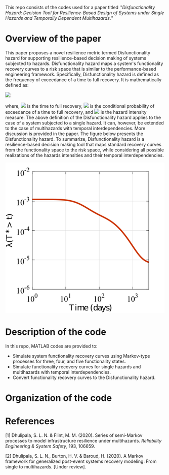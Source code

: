 This repo consists of the codes used for a paper titled ''*Disfunctionality Hazard: Decision Tool for Resilience-Based Design of Systems under Single Hazards and Temporally Dependent Multihazards*.''

# Overview of the paper

This paper proposes a novel resilience metric termed Disfunctionality hazard for supporting resilience-based decision making of systems subjected to hazards. Disfunctionality hazard maps a system's functionality recovery curves to a risk space that is similar to the performance-based engineering framework. Specifically, Disfunctionality hazard is defined as the frequency of exceedance of a time to full recovery. It is mathematically defined as:

<img src="https://render.githubusercontent.com/render/math?math=\lambda(T^* > t) = \int P(T^* > t|IM) |dIM|">


where, <img src="https://render.githubusercontent.com/render/math?math=T^*"> is the time to full recovery, <img src="https://render.githubusercontent.com/render/math?math=P(.)"> is the conditional probability of exceedance of a time to full recovery, and <img src="https://render.githubusercontent.com/render/math?math=IM"> is the hazard intensity measure. The above definition of the Disfunctionality hazard applies to the case of a system subjected to a single hazard. It can, however, be extended to the case of multihazards with temporal interdependencies. More discussion is provided in the paper. The figure below presents the Disfunctionality hazard. To summarize, Disfunctionality hazard is a resilience-based decision making tool that maps standard recovery curves from the functionality space to the risk space, while considering all possible realizations of the hazards intensities and their temporal interdependencies.

![Figure: Illustrating the disfunctionality hazard](Two_States_Haz.png)

# Description of the code

In this repo, MATLAB codes are provided to:

* Simulate system functionality recovery curves using Markov-type processes for three, four, and five functionality states.
* Simulate functionality recovery curves for single hazards and multihazards with temporal interdependencies.
* Convert functionality recovery curves to the Disfunctionality hazard.

# Organization of the code


# References
 [1] Dhulipala, S. L. N. & Flint, M. M. (2020). Series of semi-Markov processes to model infrastructure resilience under multihazards. *Reliability Engineering & System Safety*, 193, 106659.
 
 [2] Dhulipala, S. L. N., Burton, H. V. & Baroud, H. (2020). A Markov framework for generalized post-event systems recovery modeling: From single to multihazards. [Under review].
